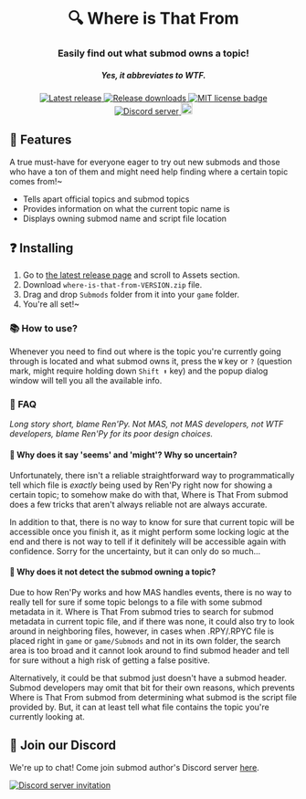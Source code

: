 <h1 align="center">🔍 Where is That From</h1>
<h3 align="center">Easily find out what submod owns a topic!</h3>
<h5 align="center">Yes, it abbreviates to WTF.</h5>

<p align="center">
  <a href="https://github.com/friends-of-monika/mas-wtf/releases/latest">
    <img alt="Latest release" src="https://img.shields.io/github/v/release/friends-of-monika/mas-wtf">
  </a>
  <a href="https://github.com/friends-of-monika/mas-wtf/releases">
    <img alt="Release downloads" src="https://img.shields.io/github/downloads/friends-of-monika/mas-wtf/total">
  </a>
  <a href="https://github.com/friends-of-monika/mas-wtf/blob/main/LICENSE.txt">
    <img alt="MIT license badge" src="https://img.shields.io/badge/License-MIT-lightgrey.svg">
  </a>
  <a href="https://dcache.me/discord">
    <img alt="Discord server" src="https://discordapp.com/api/guilds/1029849988953546802/widget.png?style=shield">
  </a>
  <a href="https://ko-fi.com/Y8Y15BC52">
    <img alt="Ko-fi badge" src="https://ko-fi.com/img/githubbutton_sm.svg" height="20">
  </a>
</p>


## 🌟 Features

A true must-have for everyone eager to try out new submods and those who have a
ton of them and might need help finding where a certain topic comes from!~

* Tells apart official topics and submod topics
* Provides information on what the current topic name is
* Displays owning submod name and script file location

## ❓ Installing

1. Go to [the latest release page][6] and scroll to Assets section.
2. Download `where-is-that-from-VERSION.zip` file.
3. Drag and drop `Submods` folder from it into your `game` folder.
4. You're all set!~

### 📚 How to use?

Whenever you need to find out where is the topic you're currently going through
is located and what submod owns it, press the `W` key or `?` (question mark,
might require holding down `Shift ⬆` key) and the popup dialog window will tell
you all the available info.

### 🙋 FAQ

*Long story short, blame Ren'Py. Not MAS, not MAS developers, not WTF
developers, blame Ren'Py for its poor design choices.*

#### 🤔 Why does it say 'seems' and 'might'? Why so uncertain?

Unfortunately, there isn't a reliable straightforward way to programmatically
tell which file is *exactly* being used by Ren'Py right now for showing a
certain topic; to somehow make do with that, Where is That From submod does a
few tricks that aren't always reliable not are always accurate.

In addition to that, there is no way to know for sure that current topic will
be accessible once you finish it, as it might perform some locking logic at the
end and there is not way to tell if it definitely will be accessible again with
confidence. Sorry for the uncertainty, but it can only do so much...

#### 🤔 Why does it not detect the submod owning a topic?

Due to how Ren'Py works and how MAS handles events, there is no way to really
tell for sure if some topic belongs to a file with some submod metadata in it.
Where is That From submod tries to search for submod metadata in current topic
file, and if there was none, it could also try to look around in neighboring
files, however, in cases when .RPY/.RPYC file is placed right in `game` or
`game/Submods` and not in its own folder, the search area is too broad and it
cannot look around to find submod header and tell for sure without a high risk
of getting a false positive.

Alternatively, it could be that submod just doesn't have a submod header. Submod
developers may omit that bit for their own reasons, which prevents Where is That
From submod from determining what submod is the script file provided by. But, it
can at least tell what file contains the topic you're currently looking at.

## 💬 Join our Discord

We're up to chat! Come join submod author's Discord server [here][8].

[![Discord server invitation][10]][8]

[6]: https://github.com/friends-of-monika/mas-wtf/releases/latest
[8]: https://dcache.me/discord
[9]: https://mon.icu/discord
[10]: https://discordapp.com/api/guilds/1029849988953546802/widget.png?style=banner3
[12]: https://github.com/friends-of-monika/mas-wtf
